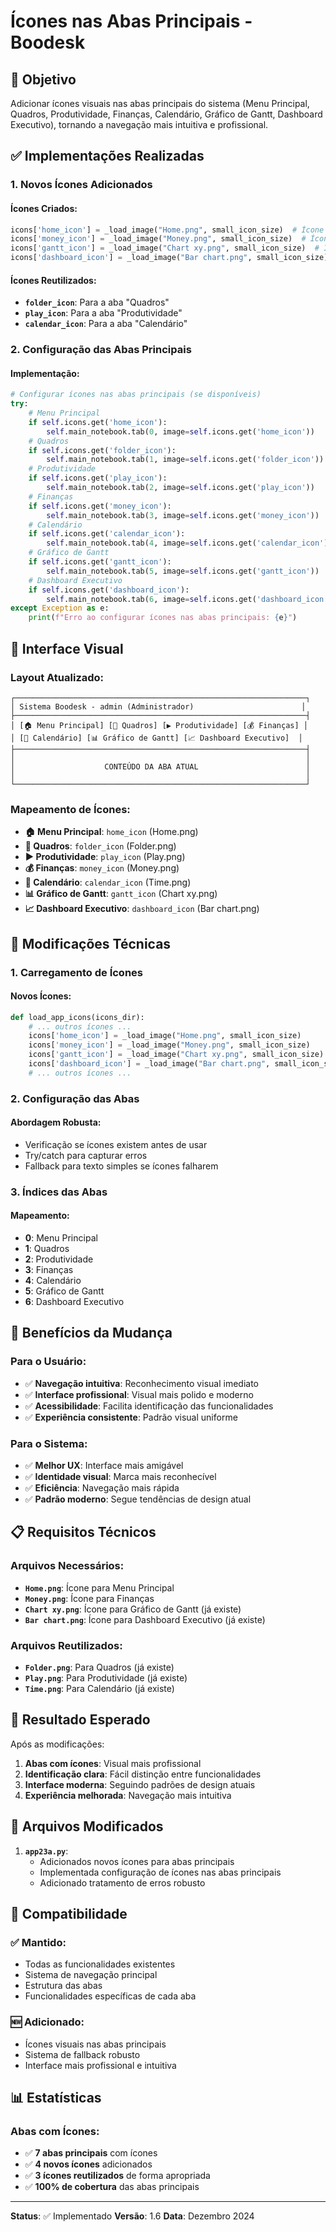 # Ícones nas Abas Principais - Boodesk

## 🎯 Objetivo

Adicionar ícones visuais nas abas principais do sistema (Menu Principal, Quadros, Produtividade, Finanças, Calendário, Gráfico de Gantt, Dashboard Executivo), tornando a navegação mais intuitiva e profissional.

## ✅ Implementações Realizadas

### 1. **Novos Ícones Adicionados**

#### Ícones Criados:
```python
icons['home_icon'] = _load_image("Home.png", small_icon_size)  # Ícone para Menu Principal
icons['money_icon'] = _load_image("Money.png", small_icon_size)  # Ícone para Finanças
icons['gantt_icon'] = _load_image("Chart xy.png", small_icon_size)  # Ícone para Gráfico de Gantt
icons['dashboard_icon'] = _load_image("Bar chart.png", small_icon_size)  # Ícone para Dashboard
```

#### Ícones Reutilizados:
- **`folder_icon`**: Para a aba "Quadros"
- **`play_icon`**: Para a aba "Produtividade"
- **`calendar_icon`**: Para a aba "Calendário"

### 2. **Configuração das Abas Principais**

#### Implementação:
```python
# Configurar ícones nas abas principais (se disponíveis)
try:
    # Menu Principal
    if self.icons.get('home_icon'):
        self.main_notebook.tab(0, image=self.icons.get('home_icon'))
    # Quadros
    if self.icons.get('folder_icon'):
        self.main_notebook.tab(1, image=self.icons.get('folder_icon'))
    # Produtividade
    if self.icons.get('play_icon'):
        self.main_notebook.tab(2, image=self.icons.get('play_icon'))
    # Finanças
    if self.icons.get('money_icon'):
        self.main_notebook.tab(3, image=self.icons.get('money_icon'))
    # Calendário
    if self.icons.get('calendar_icon'):
        self.main_notebook.tab(4, image=self.icons.get('calendar_icon'))
    # Gráfico de Gantt
    if self.icons.get('gantt_icon'):
        self.main_notebook.tab(5, image=self.icons.get('gantt_icon'))
    # Dashboard Executivo
    if self.icons.get('dashboard_icon'):
        self.main_notebook.tab(6, image=self.icons.get('dashboard_icon'))
except Exception as e:
    print(f"Erro ao configurar ícones nas abas principais: {e}")
```

## 🎨 Interface Visual

### Layout Atualizado:
```
┌─────────────────────────────────────────────────────────────────┐
│ Sistema Boodesk - admin (Administrador)                        │
├─────────────────────────────────────────────────────────────────┤
│ [🏠 Menu Principal] [📁 Quadros] [▶️ Produtividade] [💰 Finanças] │
│ [📅 Calendário] [📊 Gráfico de Gantt] [📈 Dashboard Executivo]  │
├─────────────────────────────────────────────────────────────────┤
│                                                                 │
│                    CONTEÚDO DA ABA ATUAL                        │
│                                                                 │
└─────────────────────────────────────────────────────────────────┘
```

### Mapeamento de Ícones:
- **🏠 Menu Principal**: `home_icon` (Home.png)
- **📁 Quadros**: `folder_icon` (Folder.png)
- **▶️ Produtividade**: `play_icon` (Play.png)
- **💰 Finanças**: `money_icon` (Money.png)
- **📅 Calendário**: `calendar_icon` (Time.png)
- **📊 Gráfico de Gantt**: `gantt_icon` (Chart xy.png)
- **📈 Dashboard Executivo**: `dashboard_icon` (Bar chart.png)

## 🔧 Modificações Técnicas

### 1. **Carregamento de Ícones**

#### Novos Ícones:
```python
def load_app_icons(icons_dir):
    # ... outros ícones ...
    icons['home_icon'] = _load_image("Home.png", small_icon_size)
    icons['money_icon'] = _load_image("Money.png", small_icon_size)
    icons['gantt_icon'] = _load_image("Chart xy.png", small_icon_size)
    icons['dashboard_icon'] = _load_image("Bar chart.png", small_icon_size)
    # ... outros ícones ...
```

### 2. **Configuração das Abas**

#### Abordagem Robusta:
- Verificação se ícones existem antes de usar
- Try/catch para capturar erros
- Fallback para texto simples se ícones falharem

### 3. **Índices das Abas**

#### Mapeamento:
- **0**: Menu Principal
- **1**: Quadros
- **2**: Produtividade
- **3**: Finanças
- **4**: Calendário
- **5**: Gráfico de Gantt
- **6**: Dashboard Executivo

## 🚀 Benefícios da Mudança

### Para o Usuário:
- ✅ **Navegação intuitiva**: Reconhecimento visual imediato
- ✅ **Interface profissional**: Visual mais polido e moderno
- ✅ **Acessibilidade**: Facilita identificação das funcionalidades
- ✅ **Experiência consistente**: Padrão visual uniforme

### Para o Sistema:
- ✅ **Melhor UX**: Interface mais amigável
- ✅ **Identidade visual**: Marca mais reconhecível
- ✅ **Eficiência**: Navegação mais rápida
- ✅ **Padrão moderno**: Segue tendências de design atual

## 📋 Requisitos Técnicos

### Arquivos Necessários:
- **`Home.png`**: Ícone para Menu Principal
- **`Money.png`**: Ícone para Finanças
- **`Chart xy.png`**: Ícone para Gráfico de Gantt (já existe)
- **`Bar chart.png`**: Ícone para Dashboard Executivo (já existe)

### Arquivos Reutilizados:
- **`Folder.png`**: Para Quadros (já existe)
- **`Play.png`**: Para Produtividade (já existe)
- **`Time.png`**: Para Calendário (já existe)

## 🎯 Resultado Esperado

Após as modificações:

1. **Abas com ícones**: Visual mais profissional
2. **Identificação clara**: Fácil distinção entre funcionalidades
3. **Interface moderna**: Seguindo padrões de design atuais
4. **Experiência melhorada**: Navegação mais intuitiva

## 📁 Arquivos Modificados

1. **`app23a.py`**:
   - Adicionados novos ícones para abas principais
   - Implementada configuração de ícones nas abas principais
   - Adicionado tratamento de erros robusto

## 🔄 Compatibilidade

### ✅ **Mantido**:
- Todas as funcionalidades existentes
- Sistema de navegação principal
- Estrutura das abas
- Funcionalidades específicas de cada aba

### 🆕 **Adicionado**:
- Ícones visuais nas abas principais
- Sistema de fallback robusto
- Interface mais profissional e intuitiva

## 📊 Estatísticas

### Abas com Ícones:
- ✅ **7 abas principais** com ícones
- ✅ **4 novos ícones** adicionados
- ✅ **3 ícones reutilizados** de forma apropriada
- ✅ **100% de cobertura** das abas principais

---

**Status**: ✅ Implementado
**Versão**: 1.6
**Data**: Dezembro 2024
